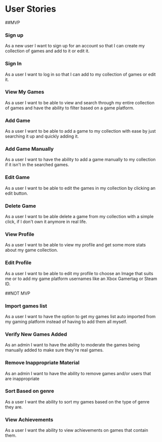 # User Stories

##MVP

### Sign up

As a new user I want to sign up for an account so that I can create my collection of games and add to it or edit it.

### Sign In

As a user I want to log in so that I can add to my collection of games or edit it.

### View My Games

As a user I want to be able to view and search through my entire collection of games and have the ability to filter based on a game platform.

### Add Game

As a user I want to be able to add a game to my collection with ease by just searching it up and quickly adding it.

### Add Game Manually

As a user I want to have the ability to add a game manually to my collection if it isn't in the searched games.

### Edit Game

As a user I want to be able to edit the games in my collection by clicking an edit button.

### Delete Game

As a user I want to be able delete a game from my collection with a simple click, if I don't own it anymore in real life.

### View Profile

As a user I want to be able to view my profile and get some more stats about my game collection.

### Edit Profile

As a user I want to be able to edit my profile to choose an Image that suits me or to add my game platform usernames like an Xbox Gamertag or Steam ID.

##NOT MVP

### Import games list

As a user I want to have the option to get my games list auto imported from my gaming platform instead of having to add them all myself.

### Verify New Games Added

As an admin I want to have the ability to moderate the games being manually added to make sure they're real games.

### Remove Inappropriate Material

As an admin I want to have the ability to remove games and/or users that are inappropriate

### Sort Based on genre

As a user I want the ability to sort my games based on the type of genre they are.

### View Achievements

As a user I want the ability to view achievements on games that contain them.











 
